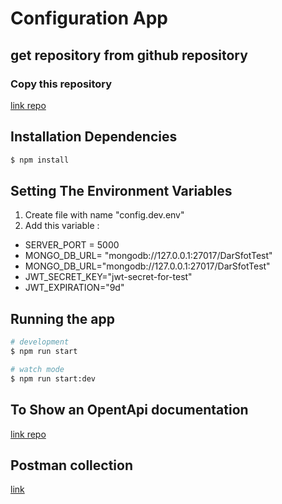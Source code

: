 
# Configuration App 

## get repository from github repository
### Copy this repository
[link repo](https://github.com/Kutaiba27/Kutaiba27-Darsoft-Technical-Assignment.git)


## Installation Dependencies

```bash
$ npm install
```


## Setting The Environment Variables
1. Create file with name "config.dev.env"
2. Add this variable :
- SERVER_PORT = 5000
- MONGO_DB_URL= "mongodb://127.0.0.1:27017/DarSfotTest"
- MONGO_DB_URL="mongodb://127.0.0.1:27017/DarSfotTest"
- JWT_SECRET_KEY="jwt-secret-for-test"
- JWT_EXPIRATION="9d"

## Running the app

```bash
# development
$ npm run start

# watch mode
$ npm run start:dev

```
## To Show an OpentApi documentation
[link repo](http://localhost:5000/api)

## Postman collection 
[link](https://drive.google.com/file/d/1olU4j1GZuiGpcdULG_wcAnFQa5tfR-O9/view?usp=drive_link)

